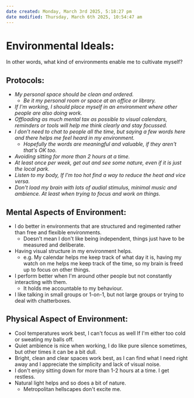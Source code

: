 ```yaml
---
date created: Monday, March 3rd 2025, 5:18:27 pm
date modified: Thursday, March 6th 2025, 10:54:47 am
---
```


# Environmental Ideals:

In other words, what kind of environments enable me to cultivate myself?

## Protocols:
- *My personal space should be clean and ordered.*
	- *Be it my personal room or space at an office or library.*
- *If I'm working, I should place myself in an environment where other people are also doing work.*
- *Offloading as much mental tax as possible to visual calendars, reminders or tools will help me think clearly and stay focussed.*
- *I don't need to chat to people all the time, but saying a few words here and there helps me feel heard in my environment.*
	- *Hopefully the words are meaningful and valuable, if they aren't that's OK too.*
- *Avoiding sitting for more than 2 hours at a time.*
- *At least once per week, get out and see some nature, even if it is just the local park.*
- *Listen to my body, If I'm too hot find a way to reduce the heat and vice versa.*
- *Don't load my brain with lots of audial stimulus, minimal music and ambience. At least when trying to focus and work on things.*

## Mental Aspects of Environment:
- I do better in environments that are structured and regimented rather than free and flexible environments. 
	- Doesn't mean I don't like being independent, things just have to be measured and deliberate.
- Having visual structure in my environment helps.
	- e.g. My calendar helps me keep track of what day it is, having my watch on me helps me keep track of the time, so my brain is freed up to focus on other things.
- I perform better when I'm around other people but not constantly interacting with them.
	- It holds me accountable to my behaviour.
- I like talking in small groups or 1-on-1, but not large groups or trying to deal with chatterboxes.

## Physical Aspect of Environment:
- Cool temperatures work best, I can't focus as well If I'm either too cold or sweating my balls off.
- Quiet ambience is nice when working, I do like pure silence sometimes, but other times it can be a bit dull.
- Bright, clean and clear spaces work best, as I can find what I need right away and I appreciate the simplicity and lack of visual noise.
- I don't enjoy sitting down for more than 1-2 hours at a time. I get restless.
- Natural light helps and so does a bit of nature. 
	- Metropolitan hellscapes don't excite me.
